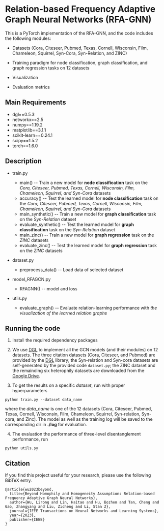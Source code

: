 # Relation-based Frequency Adaptive Graph Neural Networks (RFA-GNN)


This is a PyTorch implementation of the RFA-GNN, and the code includes the following modules:

* Datasets (Cora, Citeseer, Pubmed, Texas, Cornell, Wisconsin, Film, Chameleon, Squirrel, Syn-Cora,  Syn-Relation, and ZINC)

* Training paradigm for node classification, graph classification, and graph regression tasks on 12 datasets

* Visualization

* Evaluation metrics 

  

## Main Requirements

* dgl==0.5.3
* networkx==2.5
* numpy==1.19.2
* matplotlib==3.1.1
* scikit-learn==0.24.1
* scipy==1.5.2
* torch==1.6.0



## Description

* train.py  
  * main() -- Train a new model for **node classification** task on the *Cora, Citeseer, Pubmed, Texas, Cornell, Wisconsin, Film, Chameleon, Squirrel, and Syn-Cora* datasets
  * accuracy() -- Test the learned model for **node classification** task on the *Cora, Citeseer, Pubmed, Texas, Cornell, Wisconsin, Film, Chameleon, Squirrel, and Syn-Cora* datasets
  * main_synthetic() -- Train a new model for **graph classification** task on the *Syn-Relation* dataset
  * evaluate_synthetic() -- Test the learned model for **graph classification** task on the *Syn-Relation* dataset
  * main_zinc() -- Train a new model for **graph regression** task on the *ZINC* datasets
  * evaluate_zinc() -- Test the learned model for **graph regression** task on the *ZINC* datasets
* dataset.py  
  
  * preprocess_data() -- Load data of selected dataset
* model_RFAGCN.py  
  
  * RFAGNN() -- model and loss
* utils.py  
  * evaluate_graph() -- Evaluate relation-learning performance with *the visualization of the learned relation graphs*



## Running the code

1. Install the required dependency packages

2. We use [DGL](https://www.dgl.ai/) to implement all the GCN models (and their modules) on 12 datasets. The three citation datasets (Cora, Citeseer, and Pubmed) are provided by the [DGL](https://www.dgl.ai/) library; the Syn-relation and  Syn-cora datasets are self-generated by the provided code `dataset.py`; the ZINC dataset and the remainding six heterophily datasets are downloaded from the [Google Drive](https://drive.google.com/file/d/1p3pMblv7eMRLtB4LERHwt8a50VvHp64n/view?usp=sharing).

3. To get the results on a specific *dataset*, run with proper hyperparameters

  ```
python train.py --dataset data_name
  ```

where the *data_name* is one of the 12 datasets (Cora, Citeseer, Pubmed, Texas, Cornell, Wisconsin, Film, Chameleon, Squirrel, Syn-relation,  Syn-cora, and Zinc). The model as well as the training log will be saved to the corresponding dir in **./log** for evaluation.

4. The evaluation the performance of three-level disentanglement performance, run

  ```
python utils.py
  ```



## Citation

If you find this project useful for your research, please use the following BibTeX entry.

```
@article{wu2023beyond,
  title={Beyond Homophily and Homogeneity Assumption: Relation-based Frequency Adaptive Graph Neural Networks},
  author={Wu, Lirong and Lin, Haitao and Hu, Bozhen and Tan, Cheng and Gao, Zhangyang and Liu, Zicheng and Li, Stan Z},
  journal={IEEE Transactions on Neural Networks and Learning Systems},
  year={2023},
  publisher={IEEE}
}
```